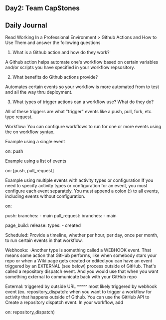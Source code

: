 ## Day2: Team CapStones

## Daily Journal
Read Working In a Professional Environment > Github Actions and How to Use Them and answer the following questions

1. What is a Github action and how do they work?

A Github action helps automate one's workflow based on certain variables and/or scripts you have specified in your workflow repsository.

2. What benefits do Github actions provide?

Automates certain events so your workflow is more automated from  to test and all the way thru deployment.

3. What types of trigger actions can a workflow use? What do they do?
<!-- Amazing resource on setting up workflows -->
<!--https://docs.github.com/en/actions/reference/events-that-trigger-workflows-->

All of these triggers are what "trigger" events like a push, pull, fork, etc. type request.

Workflow: You can configure workflows to run for one or more events using the on workflow syntax.

Example using a single event
<!-- Triggered when code is pushed to any branch in a repository -->
on: push

Example using a list of events
<!-- Triggers the workflow on push or pull request events -->
on: [push, pull_request]

Example using multiple events with activity types or configuration
If you need to specify activity types or configuration for an event, you must configure each event separately. You must append a colon (:) to all events, including events without configuration.

on:
  <!-- -Trigger the workflow on push or pull request,
  -but only for the main branch -->
  push:
    branches:
      - main
  pull_request:
    branches:
      - main
  <!-- -Also trigger on page_build, as well as release created events -->
  page_build:
  release:
    types: 
    <!-- # This configuration does not affect the page_build event above -->
      - created



Scheduled: Provide a timeline, whether per hour, per day, once per month, to run certain events in that workflow.

Webhooks:
          -Another type is something called a WEBHOOK event. That means some action that GitHub performs, like when somebody stars your repo or when a Wiki page gets created or edited.you can have an event triggered by an EXTERNAL (see below) process outside of GitHub. That's called a repository dispatch event. And you would use that when you want something external to communicate back with your GitHub repo

External: triggered by outside URL ^^^^^ most likely triggered by webhook event (ex. repository_dispatch: when you want to trigger a workflow for activity that happens outside of Github. You can use the GitHub API to Create a repository dispatch event. In your workflow, add

on: repository_dispatch)